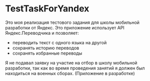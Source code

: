 # TestTaskForYandex
Это моя реализация тестового задания для школы мобильной разработки от Яндекс.
Это приложение использует API Яндекс.Переводчика и позволяет:
* переводить текст с одного языка на другой
* сохранять историю переводов
* сохранять избранные переводы

Я не подавал заявку на участие на отбор в школу мобильной разработки, 
так как во время проведения занятий я должен был находиться на военных сборах.
(Приложение в разработке)
